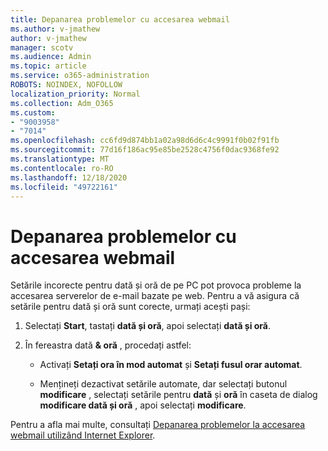 ```yaml
---
title: Depanarea problemelor cu accesarea webmail
ms.author: v-jmathew
author: v-jmathew
manager: scotv
ms.audience: Admin
ms.topic: article
ms.service: o365-administration
ROBOTS: NOINDEX, NOFOLLOW
localization_priority: Normal
ms.collection: Adm_O365
ms.custom:
- "9003958"
- "7014"
ms.openlocfilehash: cc6fd9d874bb1a02a98d6d6c4c9991f0b02f91fb
ms.sourcegitcommit: 77d16f186ac95e85be2528c4756f0dac9368fe92
ms.translationtype: MT
ms.contentlocale: ro-RO
ms.lasthandoff: 12/18/2020
ms.locfileid: "49722161"
---
```

# <a name="troubleshoot-problems-with-accessing-webmail"></a>Depanarea problemelor cu accesarea webmail

Setările incorecte pentru dată și oră de pe PC pot provoca probleme la accesarea serverelor de e-mail bazate pe web. Pentru a vă asigura că setările pentru dată și oră sunt corecte, urmați acești pași:

1. Selectați **Start**, tastați **dată și oră**, apoi selectați **dată și oră**.
2. În fereastra dată **& oră** , procedați astfel:

    - Activați **Setați ora în mod automat** și **Setați fusul orar automat**.

    - Mențineți dezactivat setările automate, dar selectați butonul **modificare** , selectați setările pentru **dată** și **oră** în caseta de dialog **modificare dată și oră** , apoi selectați **modificare**.

Pentru a afla mai multe, consultați [Depanarea problemelor la accesarea webmail utilizând Internet Explorer](https://go.microsoft.com/fwlink/?linkid=2139414).
